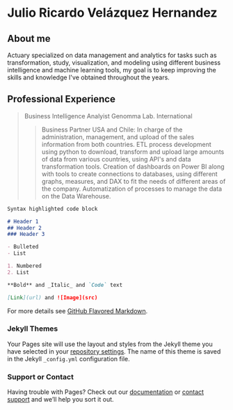# Julio Ricardo Velázquez Hernandez

## About me

Actuary specialized on data management and analytics for tasks such as transformation, study, visualization, and modeling using different business intelligence and machine learning tools, my goal is to keep improving the skills and knowledge I've obtained throughout the years.

## Professional Experience

> Business Intelligence Analyist Genomma Lab. International   
> > Business Partner USA and Chile: In charge of the administration, management, and upload of the sales information from both countries.
> > ETL process development using python to download, transform and upload large amounts of data from various countries, using API's and data transformation tools.
> > Creation of dashboards on Power BI along with tools to create connections to databases, using different graphs, measures, and DAX to fit the needs of different areas of the company.
> > Automatization of processes to manage the data on the Data Warehouse.

```markdown
Syntax highlighted code block

# Header 1
## Header 2
### Header 3

- Bulleted
- List

1. Numbered
2. List

**Bold** and _Italic_ and `Code` text

[Link](url) and ![Image](src)
```

For more details see [GitHub Flavored Markdown](https://guides.github.com/features/mastering-markdown/).

### Jekyll Themes

Your Pages site will use the layout and styles from the Jekyll theme you have selected in your [repository settings](https://github.com/jvelazquezh98/Digital-CV/settings/pages). The name of this theme is saved in the Jekyll `_config.yml` configuration file.

### Support or Contact

Having trouble with Pages? Check out our [documentation](https://docs.github.com/categories/github-pages-basics/) or [contact support](https://support.github.com/contact) and we’ll help you sort it out.
